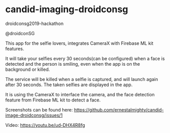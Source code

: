 # candid-imaging-droidconsg
droidconsg2019-hackathon

@droidconSG


This app for the selfie lovers, integrates CameraX with Firebase ML kit features.

It will take your selfies every 30 seconds(can be configured) when a face is detected and the person is smiling, even when the app is on the background or killed.

The service will be killed when a selfie is captured, and will launch again after 30 seconds. The taken selfies are displayed in the app.

It is using the CameraX to interface the camera, and the face detection feature from Firebase ML kit to detect a face.

Screenshots can be found here: https://github.com/ernestalmighty/candid-image-droidconsg/issues/1

Video: https://youtu.be/ud-DHX4R8fg
